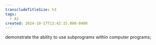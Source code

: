 ```yaml
---
transcludeTitleSize: h3
tags:
  - A3
created: 2024-10-17T13:42:15.000-0400
---
```

demonstrate the ability to use subprograms within computer programs;